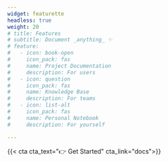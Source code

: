 ```yaml
---
widget: featurette
headless: true
weight: 20
# title: Features
# subtitle: Document _anything_ ✨
# feature:
#   - icon: book-open
#     icon_pack: fas
#     name: Project Documentation
#     description: For users
#   - icon: question
#     icon_pack: fas
#     name: Knowledge Base
#     description: For teams
#   - icon: list-alt
#     icon_pack: fas
#     name: Personal Notebook
#     description: For yourself

---
```


{{< cta cta_text="👉 Get Started" cta_link="docs">}}
